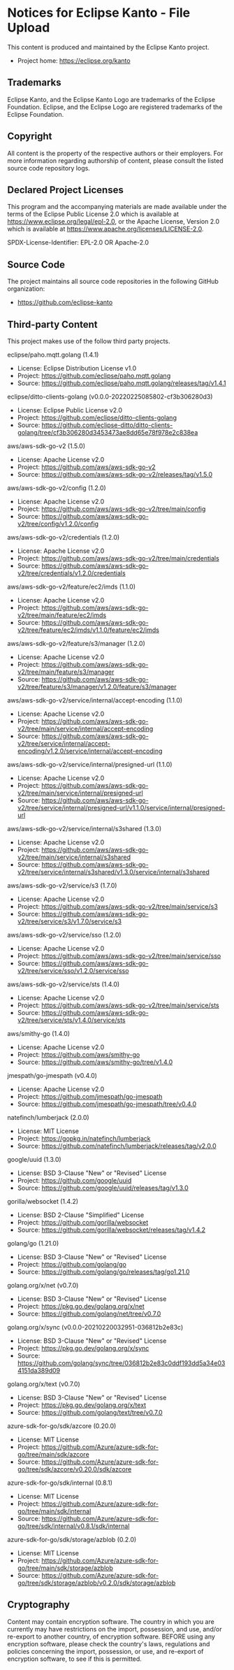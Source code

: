 # Notices for Eclipse Kanto - File Upload

This content is produced and maintained by the Eclipse Kanto project.

* Project home: https://eclipse.org/kanto

## Trademarks

Eclipse Kanto, and the Eclipse Kanto Logo are trademarks of the Eclipse Foundation.
Eclipse, and the Eclipse Logo are registered trademarks of the Eclipse Foundation.

## Copyright

All content is the property of the respective authors or their employers.
For more information regarding authorship of content, please consult the
listed source code repository logs.

## Declared Project Licenses

This program and the accompanying materials are made available under the terms
of the Eclipse Public License 2.0 which is available at
https://www.eclipse.org/legal/epl-2.0, or the Apache License, Version 2.0 which
is available at https://www.apache.org/licenses/LICENSE-2.0.

SPDX-License-Identifier: EPL-2.0 OR Apache-2.0

## Source Code

The project maintains all source code repositories in the following GitHub organization:

* https://github.com/eclipse-kanto

## Third-party Content

This project makes use of the follow third party projects.

eclipse/paho.mqtt.golang (1.4.1)

* License: Eclipse Distribution License v1.0
* Project: https://github.com/eclipse/paho.mqtt.golang
* Source:  https://github.com/eclipse/paho.mqtt.golang/releases/tag/v1.4.1

eclipse/ditto-clients-golang (v0.0.0-20220225085802-cf3b306280d3)

* License: Eclipse Public License v2.0
* Project: https://github.com/eclipse/ditto-clients-golang
* Source:  https://github.com/eclipse-ditto/ditto-clients-golang/tree/cf3b306280d3453473ae8dd65e78f978e2c838ea

aws/aws-sdk-go-v2 (1.5.0)

* License: Apache License v2.0
* Project: https://github.com/aws/aws-sdk-go-v2
* Source:  https://github.com/aws/aws-sdk-go-v2/releases/tag/v1.5.0

aws/aws-sdk-go-v2/config (1.2.0)

* License: Apache License v2.0
* Project: https://github.com/aws/aws-sdk-go-v2/tree/main/config
* Source:  https://github.com/aws/aws-sdk-go-v2/tree/config/v1.2.0/config

aws/aws-sdk-go-v2/credentials (1.2.0)

* License: Apache License v2.0
* Project: https://github.com/aws/aws-sdk-go-v2/tree/main/credentials
* Source:  https://github.com/aws/aws-sdk-go-v2/tree/credentials/v1.2.0/credentials

aws/aws-sdk-go-v2/feature/ec2/imds (1.1.0)

* License: Apache License v2.0
* Project: https://github.com/aws/aws-sdk-go-v2/tree/main/feature/ec2/imds
* Source:  https://github.com/aws/aws-sdk-go-v2/tree/feature/ec2/imds/v1.1.0/feature/ec2/imds

aws/aws-sdk-go-v2/feature/s3/manager (1.2.0)

* License: Apache License v2.0
* Project: https://github.com/aws/aws-sdk-go-v2/tree/main/feature/s3/manager
* Source:  https://github.com/aws/aws-sdk-go-v2/tree/feature/s3/manager/v1.2.0/feature/s3/manager 

aws/aws-sdk-go-v2/service/internal/accept-encoding (1.1.0)

* License: Apache License v2.0
* Project: https://github.com/aws/aws-sdk-go-v2/tree/main/service/internal/accept-encoding
* Source:  https://github.com/aws/aws-sdk-go-v2/tree/service/internal/accept-encoding/v1.2.0/service/internal/accept-encoding

aws/aws-sdk-go-v2/service/internal/presigned-url (1.1.0)

* License: Apache License v2.0
* Project: https://github.com/aws/aws-sdk-go-v2/tree/main/service/internal/presigned-url
* Source:  https://github.com/aws/aws-sdk-go-v2/tree/service/internal/presigned-url/v1.1.0/service/internal/presigned-url

aws/aws-sdk-go-v2/service/internal/s3shared (1.3.0)

* License: Apache License v2.0
* Project: https://github.com/aws/aws-sdk-go-v2/tree/main/service/internal/s3shared
* Source:  https://github.com/aws/aws-sdk-go-v2/tree/service/internal/s3shared/v1.3.0/service/internal/s3shared

aws/aws-sdk-go-v2/service/s3 (1.7.0)

* License: Apache License v2.0
* Project: https://github.com/aws/aws-sdk-go-v2/tree/main/service/s3
* Source:  https://github.com/aws/aws-sdk-go-v2/tree/service/s3/v1.7.0/service/s3

aws/aws-sdk-go-v2/service/sso (1.2.0)

* License: Apache License v2.0
* Project: https://github.com/aws/aws-sdk-go-v2/tree/main/service/sso
* Source:  https://github.com/aws/aws-sdk-go-v2/tree/service/sso/v1.2.0/service/sso

aws/aws-sdk-go-v2/service/sts (1.4.0)

* License: Apache License v2.0
* Project: https://github.com/aws/aws-sdk-go-v2/tree/main/service/sts
* Source:  https://github.com/aws/aws-sdk-go-v2/tree/service/sts/v1.4.0/service/sts

aws/smithy-go (1.4.0)

* License: Apache License v2.0
* Project: https://github.com/aws/smithy-go
* Source:  https://github.com/aws/smithy-go/tree/v1.4.0

jmespath/go-jmespath (v0.4.0)

* License: Apache License v2.0
* Project: https://github.com/jmespath/go-jmespath
* Source:  https://github.com/jmespath/go-jmespath/tree/v0.4.0

natefinch/lumberjack (2.0.0)

* License: MIT License
* Project: https://gopkg.in/natefinch/lumberjack
* Source:  https://github.com/natefinch/lumberjack/releases/tag/v2.0.0

google/uuid (1.3.0)

* License: BSD 3-Clause "New" or "Revised" License
* Project: https://github.com/google/uuid
* Source:  https://github.com/google/uuid/releases/tag/v1.3.0 

gorilla/websocket (1.4.2)

* License: BSD 2-Clause "Simplified" License
* Project: https://github.com/gorilla/websocket
* Source:  https://github.com/gorilla/websocket/releases/tag/v1.4.2 

golang/go (1.21.0)

* License: BSD 3-Clause "New" or "Revised" License
* Project: https://github.com/golang/go
* Source:  https://github.com/golang/go/releases/tag/go1.21.0

golang.org/x/net (v0.7.0)

* License: BSD 3-Clause "New" or "Revised" License
* Project: https://pkg.go.dev/golang.org/x/net
* Source:  https://github.com/golang/net/tree/v0.7.0

golang.org/x/sync (v0.0.0-20210220032951-036812b2e83c)

* License: BSD 3-Clause "New" or "Revised" License
* Project: https://pkg.go.dev/golang.org/x/sync
* Source:  https://github.com/golang/sync/tree/036812b2e83c0ddf193dd5a34e034151da389d09

golang.org/x/text (v0.7.0)

* License: BSD 3-Clause "New" or "Revised" License
* Project: https://pkg.go.dev/golang.org/x/text
* Source:  https://github.com/golang/text/tree/v0.7.0

azure-sdk-for-go/sdk/azcore (0.20.0)

* License: MIT License
* Project: https://github.com/Azure/azure-sdk-for-go/tree/main/sdk/azcore
* Source:  https://github.com/Azure/azure-sdk-for-go/tree/sdk/azcore/v0.20.0/sdk/azcore

azure-sdk-for-go/sdk/internal (0.8.1)

* License: MIT License
* Project: https://github.com/Azure/azure-sdk-for-go/tree/main/sdk/internal
* Source:  https://github.com/Azure/azure-sdk-for-go/tree/sdk/internal/v0.8.1/sdk/internal

azure-sdk-for-go/sdk/storage/azblob (0.2.0)

* License: MIT License
* Project: https://github.com/Azure/azure-sdk-for-go/tree/main/sdk/storage/azblob
* Source:  https://github.com/Azure/azure-sdk-for-go/tree/sdk/storage/azblob/v0.2.0/sdk/storage/azblob

## Cryptography

Content may contain encryption software. The country in which you are currently
may have restrictions on the import, possession, and use, and/or re-export to
another country, of encryption software. BEFORE using any encryption software,
please check the country's laws, regulations and policies concerning the import,
possession, or use, and re-export of encryption software, to see if this is
permitted.
